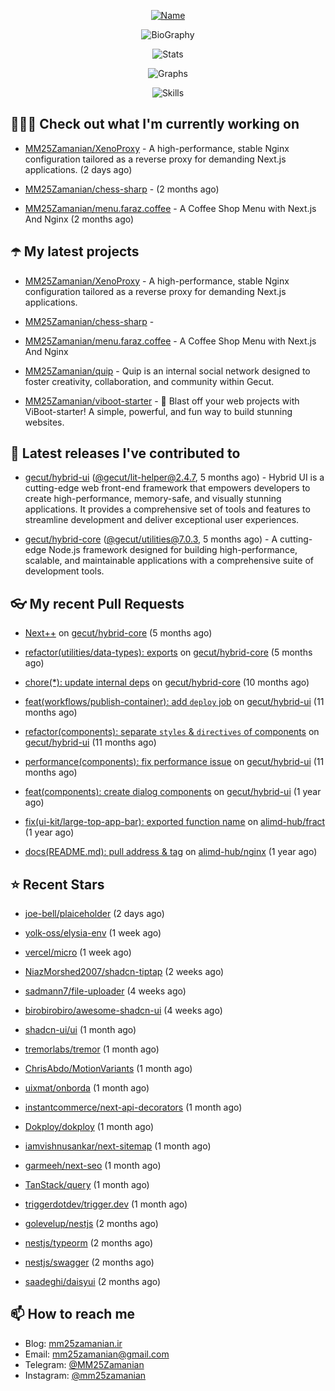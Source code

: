 <p align="center">
  <a href="https://github.com/MM25Zamanian">
    <img
      src="https://readme-typing-svg.demolab.com?font=Comic+Neue&weight=800&size=30&duration=4000&pause=1000&color=04F759&center=true&vCenter=true&multiline=true&repeat=false&width=462&lines=S.+MohammadMahdi+Zamanian"
      alt="Name"
    />
  </a>
</p>

<p align="center">
  <img
    src="https://readme-typing-svg.demolab.com?font=Comic+Neue&duration=4000&pause=1000&color=04F759&center=true&vCenter=true&lines=Junior+Full-Stack+Developer;Focusing+on+Front-End+With+Best+Practice;Trying+to+Learn+SW+Architecture+Patterns"
    alt="BioGraphy"
  />
</p>

<p align="center">
  <img src="https://streak-stats.demolab.com/?user=MM25Zamanian&hide_border=true&border_radius=0&date_format=j%20M%5B%20Y%5D&mode=weekly&card_width=400&background=000802&sideLabels=04F759&dates=04F759&sideNums=04F759&currStreakNum=04F759&ring=04F759&currStreakLabel=04F759&fire=EB4705&hide_longest_streak=true" alt="Stats" />
</p>

<p align="center">
  <img
    src="https://github-readme-activity-graph.vercel.app/graph?username=MM25Zamanian&bg_color=000802&color=04F759&line=04F759&point=ffffff&area=true&hide_border=true"
    alt="Graphs"
  />
</p>

<p align="center">
  <img
    src="https://skillicons.dev/icons?i=androidstudio,arduino,bash,bootstrap,cpp,ts,codepen,css,django,docker,figma,linux,lit,md,mongodb,nginx,nodejs,py,vscode,vite&perline=10"
    alt="Skills"
  />
</p>


## 👨🏻‍💻 Check out what I'm currently working on



- [MM25Zamanian/XenoProxy](https://github.com/MM25Zamanian/XenoProxy) - A high-performance, stable Nginx configuration tailored as a reverse proxy for demanding Next.js applications. (2 days ago)

- [MM25Zamanian/chess-sharp](https://github.com/MM25Zamanian/chess-sharp) -  (2 months ago)

- [MM25Zamanian/menu.faraz.coffee](https://github.com/MM25Zamanian/menu.faraz.coffee) - A Coffee Shop Menu with Next.js And Nginx (2 months ago)

## ☂️ My latest projects



- [MM25Zamanian/XenoProxy](https://github.com/MM25Zamanian/XenoProxy) - A high-performance, stable Nginx configuration tailored as a reverse proxy for demanding Next.js applications.

- [MM25Zamanian/chess-sharp](https://github.com/MM25Zamanian/chess-sharp) - 

- [MM25Zamanian/menu.faraz.coffee](https://github.com/MM25Zamanian/menu.faraz.coffee) - A Coffee Shop Menu with Next.js And Nginx

- [MM25Zamanian/quip](https://github.com/MM25Zamanian/quip) - Quip is an internal social network designed to foster creativity, collaboration, and community within Gecut. 

- [MM25Zamanian/viboot-starter](https://github.com/MM25Zamanian/viboot-starter) - 🚀 Blast off your web projects with ViBoot-starter! A simple, powerful, and fun way to build stunning websites.

## 🎉 Latest releases I've contributed to



- [gecut/hybrid-ui](https://github.com/gecut/hybrid-ui) ([@gecut/lit-helper@2.4.7](https://github.com/gecut/hybrid-ui/releases/tag/%40gecut/lit-helper%402.4.7), 5 months ago) - Hybrid UI is a cutting-edge web front-end framework that empowers developers to create high-performance, memory-safe, and visually stunning applications. It provides a comprehensive set of tools and features to streamline development and deliver exceptional user experiences.

- [gecut/hybrid-core](https://github.com/gecut/hybrid-core) ([@gecut/utilities@7.0.3](https://github.com/gecut/hybrid-core/releases/tag/%40gecut/utilities%407.0.3), 5 months ago) - A cutting-edge Node.js framework designed for building high-performance, scalable, and maintainable applications with a comprehensive suite of development tools.

## 👓 My recent Pull Requests



- [Next&#43;&#43;](https://github.com/gecut/hybrid-core/pull/174) on [gecut/hybrid-core](https://github.com/gecut/hybrid-core) (5 months ago)

- [refactor(utilities/data-types): exports](https://github.com/gecut/hybrid-core/pull/173) on [gecut/hybrid-core](https://github.com/gecut/hybrid-core) (5 months ago)

- [chore(*): update internal deps](https://github.com/gecut/hybrid-core/pull/112) on [gecut/hybrid-core](https://github.com/gecut/hybrid-core) (10 months ago)

- [feat(workflows/publish-container): add `deploy` job](https://github.com/gecut/hybrid-ui/pull/85) on [gecut/hybrid-ui](https://github.com/gecut/hybrid-ui) (11 months ago)

- [refactor(components): separate `styles` &amp; `directives` of components](https://github.com/gecut/hybrid-ui/pull/83) on [gecut/hybrid-ui](https://github.com/gecut/hybrid-ui) (11 months ago)

- [performance(components): fix performance issue](https://github.com/gecut/hybrid-ui/pull/58) on [gecut/hybrid-ui](https://github.com/gecut/hybrid-ui) (11 months ago)

- [feat(components): create dialog components](https://github.com/gecut/hybrid-ui/pull/26) on [gecut/hybrid-ui](https://github.com/gecut/hybrid-ui) (1 year ago)

- [fix(ui-kit/large-top-app-bar): exported function name](https://github.com/alimd-hub/fract/pull/155) on [alimd-hub/fract](https://github.com/alimd-hub/fract) (1 year ago)

- [docs(README.md): pull address &amp; tag](https://github.com/alimd-hub/nginx/pull/21) on [alimd-hub/nginx](https://github.com/alimd-hub/nginx) (1 year ago)

## ⭐ Recent Stars



- [joe-bell/plaiceholder](https://github.com/joe-bell/plaiceholder) (2 days ago)

- [yolk-oss/elysia-env](https://github.com/yolk-oss/elysia-env) (1 week ago)

- [vercel/micro](https://github.com/vercel/micro) (1 week ago)

- [NiazMorshed2007/shadcn-tiptap](https://github.com/NiazMorshed2007/shadcn-tiptap) (2 weeks ago)

- [sadmann7/file-uploader](https://github.com/sadmann7/file-uploader) (4 weeks ago)

- [birobirobiro/awesome-shadcn-ui](https://github.com/birobirobiro/awesome-shadcn-ui) (4 weeks ago)

- [shadcn-ui/ui](https://github.com/shadcn-ui/ui) (1 month ago)

- [tremorlabs/tremor](https://github.com/tremorlabs/tremor) (1 month ago)

- [ChrisAbdo/MotionVariants](https://github.com/ChrisAbdo/MotionVariants) (1 month ago)

- [uixmat/onborda](https://github.com/uixmat/onborda) (1 month ago)

- [instantcommerce/next-api-decorators](https://github.com/instantcommerce/next-api-decorators) (1 month ago)

- [Dokploy/dokploy](https://github.com/Dokploy/dokploy) (1 month ago)

- [iamvishnusankar/next-sitemap](https://github.com/iamvishnusankar/next-sitemap) (1 month ago)

- [garmeeh/next-seo](https://github.com/garmeeh/next-seo) (1 month ago)

- [TanStack/query](https://github.com/TanStack/query) (1 month ago)

- [triggerdotdev/trigger.dev](https://github.com/triggerdotdev/trigger.dev) (1 month ago)

- [golevelup/nestjs](https://github.com/golevelup/nestjs) (2 months ago)

- [nestjs/typeorm](https://github.com/nestjs/typeorm) (2 months ago)

- [nestjs/swagger](https://github.com/nestjs/swagger) (2 months ago)

- [saadeghi/daisyui](https://github.com/saadeghi/daisyui) (2 months ago)

## 📫 How to reach me

- Blog: [mm25zamanian.ir](https://mm25zamanian.ir)
- Email: [mm25zamanian@gmail.com](mailto://mm25zamanian@gmail.com)
- Telegram: [@MM25Zamanian](https://t.me/MM25Zamanian)
- Instagram: [@mm25zamanian](https://instagram.com/mm25zamanian)
